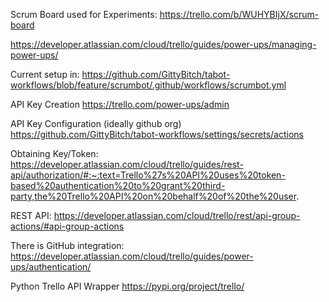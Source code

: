 
Scrum Board used for Experiments: https://trello.com/b/WUHYBIjX/scrum-board

https://developer.atlassian.com/cloud/trello/guides/power-ups/managing-power-ups/

Current setup in: https://github.com/GittyBitch/tabot-workflows/blob/feature/scrumbot/.github/workflows/scrumbot.yml

API Key Creation
https://trello.com/power-ups/admin

API Key Configuration (ideally github org)
https://github.com/GittyBitch/tabot-workflows/settings/secrets/actions

Obtaining Key/Token:
https://developer.atlassian.com/cloud/trello/guides/rest-api/authorization/#:~:text=Trello%27s%20API%20uses%20token-based%20authentication%20to%20grant%20third-party,the%20Trello%20API%20on%20behalf%20of%20the%20user.

REST API: https://developer.atlassian.com/cloud/trello/rest/api-group-actions/#api-group-actions

There is GitHub integration: https://developer.atlassian.com/cloud/trello/guides/power-ups/authentication/

Python Trello API Wrapper
https://pypi.org/project/trello/


